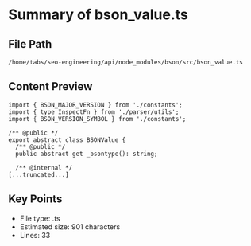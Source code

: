 # Summary of bson_value.ts
  
## File Path
`/home/tabs/seo-engineering/api/node_modules/bson/src/bson_value.ts`

## Content Preview
```
import { BSON_MAJOR_VERSION } from './constants';
import { type InspectFn } from './parser/utils';
import { BSON_VERSION_SYMBOL } from './constants';

/** @public */
export abstract class BSONValue {
  /** @public */
  public abstract get _bsontype(): string;

  /** @internal */
[...truncated...]
```

## Key Points
- File type: .ts
- Estimated size: 901 characters
- Lines: 33
